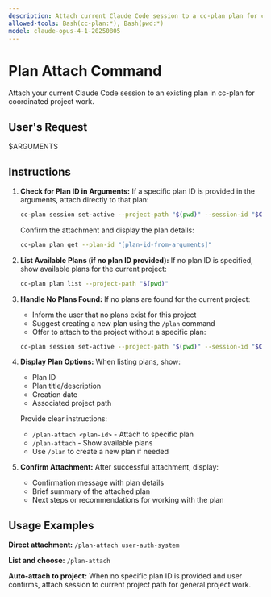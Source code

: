 ```yaml
---
description: Attach current Claude Code session to a cc-plan plan for coordinated project work
allowed-tools: Bash(cc-plan:*), Bash(pwd:*)
model: claude-opus-4-1-20250805
---
```


# Plan Attach Command

Attach your current Claude Code session to an existing plan in cc-plan for coordinated project work.

## User's Request
$ARGUMENTS

## Instructions

1. **Check for Plan ID in Arguments:**
   If a specific plan ID is provided in the arguments, attach directly to that plan:
   ```bash
   cc-plan session set-active --project-path "$(pwd)" --session-id "$CLAUDE_SESSION_ID" --plan-id "[plan-id-from-arguments]"
   ```

   Confirm the attachment and display the plan details:
   ```bash
   cc-plan plan get --plan-id "[plan-id-from-arguments]"
   ```

2. **List Available Plans (if no plan ID provided):**
   If no plan ID is specified, show available plans for the current project:
   ```bash
   cc-plan plan list --project-path "$(pwd)"
   ```

3. **Handle No Plans Found:**
   If no plans are found for the current project:
   - Inform the user that no plans exist for this project
   - Suggest creating a new plan using the `/plan` command
   - Offer to attach to the project without a specific plan:
   ```bash
   cc-plan session set-active --project-path "$(pwd)" --session-id "$CLAUDE_SESSION_ID"
   ```

4. **Display Plan Options:**
   When listing plans, show:
   - Plan ID
   - Plan title/description
   - Creation date
   - Associated project path

   Provide clear instructions:
   - `/plan-attach <plan-id>` - Attach to specific plan
   - `/plan-attach` - Show available plans
   - Use `/plan` to create a new plan if needed

5. **Confirm Attachment:**
   After successful attachment, display:
   - Confirmation message with plan details
   - Brief summary of the attached plan
   - Next steps or recommendations for working with the plan

## Usage Examples

**Direct attachment:**
`/plan-attach user-auth-system`

**List and choose:**
`/plan-attach`

**Auto-attach to project:**
When no specific plan ID is provided and user confirms, attach session to current project path for general project work.
